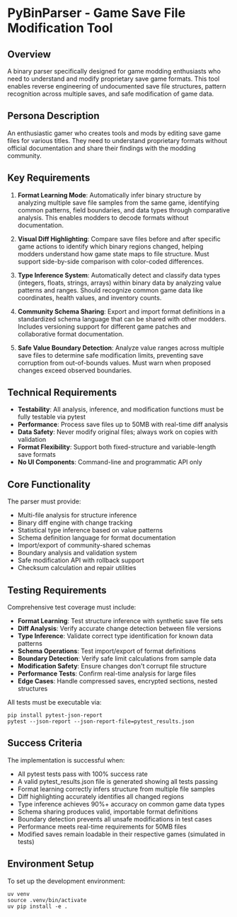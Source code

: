 # PyBinParser - Game Save File Modification Tool

## Overview
A binary parser specifically designed for game modding enthusiasts who need to understand and modify proprietary save game formats. This tool enables reverse engineering of undocumented save file structures, pattern recognition across multiple saves, and safe modification of game data.

## Persona Description
An enthusiastic gamer who creates tools and mods by editing save game files for various titles. They need to understand proprietary formats without official documentation and share their findings with the modding community.

## Key Requirements
1. **Format Learning Mode**: Automatically infer binary structure by analyzing multiple save file samples from the same game, identifying common patterns, field boundaries, and data types through comparative analysis. This enables modders to decode formats without documentation.

2. **Visual Diff Highlighting**: Compare save files before and after specific game actions to identify which binary regions changed, helping modders understand how game state maps to file structure. Must support side-by-side comparison with color-coded differences.

3. **Type Inference System**: Automatically detect and classify data types (integers, floats, strings, arrays) within binary data by analyzing value patterns and ranges. Should recognize common game data like coordinates, health values, and inventory counts.

4. **Community Schema Sharing**: Export and import format definitions in a standardized schema language that can be shared with other modders. Includes versioning support for different game patches and collaborative format documentation.

5. **Safe Value Boundary Detection**: Analyze value ranges across multiple save files to determine safe modification limits, preventing save corruption from out-of-bounds values. Must warn when proposed changes exceed observed boundaries.

## Technical Requirements
- **Testability**: All analysis, inference, and modification functions must be fully testable via pytest
- **Performance**: Process save files up to 50MB with real-time diff analysis
- **Data Safety**: Never modify original files; always work on copies with validation
- **Format Flexibility**: Support both fixed-structure and variable-length save formats
- **No UI Components**: Command-line and programmatic API only

## Core Functionality
The parser must provide:
- Multi-file analysis for structure inference
- Binary diff engine with change tracking
- Statistical type inference based on value patterns
- Schema definition language for format documentation
- Import/export of community-shared schemas
- Boundary analysis and validation system
- Safe modification API with rollback support
- Checksum calculation and repair utilities

## Testing Requirements
Comprehensive test coverage must include:
- **Format Learning**: Test structure inference with synthetic save file sets
- **Diff Analysis**: Verify accurate change detection between file versions
- **Type Inference**: Validate correct type identification for known data patterns
- **Schema Operations**: Test import/export of format definitions
- **Boundary Detection**: Verify safe limit calculations from sample data
- **Modification Safety**: Ensure changes don't corrupt file structure
- **Performance Tests**: Confirm real-time analysis for large files
- **Edge Cases**: Handle compressed saves, encrypted sections, nested structures

All tests must be executable via:
```
pip install pytest-json-report
pytest --json-report --json-report-file=pytest_results.json
```

## Success Criteria
The implementation is successful when:
- All pytest tests pass with 100% success rate
- A valid pytest_results.json file is generated showing all tests passing
- Format learning correctly infers structure from multiple file samples
- Diff highlighting accurately identifies all changed regions
- Type inference achieves 90%+ accuracy on common game data types
- Schema sharing produces valid, importable format definitions
- Boundary detection prevents all unsafe modifications in test cases
- Performance meets real-time requirements for 50MB files
- Modified saves remain loadable in their respective games (simulated in tests)

## Environment Setup
To set up the development environment:
```
uv venv
source .venv/bin/activate
uv pip install -e .
```